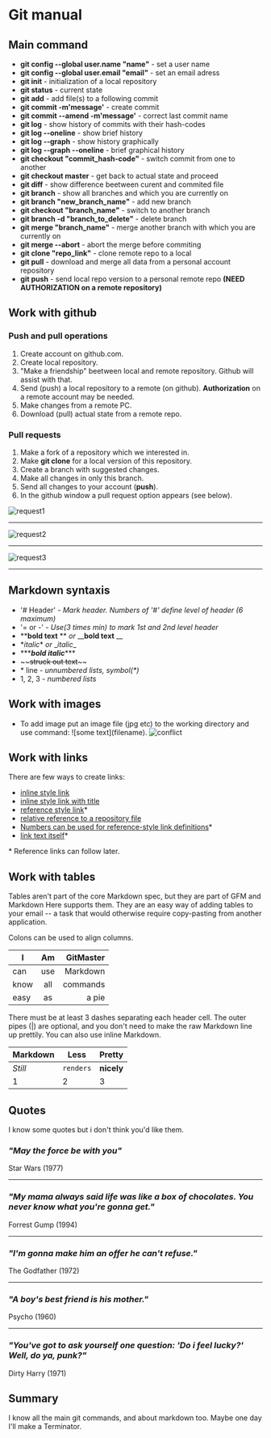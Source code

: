 # Git manual
## Main command

* __git config --global user.name "name"__ - set a user name
* __git config --global user.email "email"__ - set an email adress
* __git init__ - initialization of a local repository
* __git status__ - current state
* __git add__ - add file(s) to a following commit
* __git commit -m'message'__ - create commit
* __git commit --amend -m'message'__ - correct last commit name
* __git log__ - show history of commits with their hash-codes
* __git log --oneline__ - show brief history
* __git log --graph__ - show history graphically
* __git log --graph --oneline__ - brief graphical history
* __git checkout "commit_hash-code"__ - switch commit from one to another
* __git checkout master__ - get back to actual state and proceed
* __git diff__ - show difference beetween curent and commited file
* __git branch__ - show all branches and which you are currently on
* __git branch "new_branch_name"__ - add new branch
* __git checkout "branch_name"__ - switch to another branch
* __git branch -d "branch_to_delete"__ - delete branch
* __git merge "branch_name"__ - merge another branch with which you are currently on
* __git merge --abort__ - abort the merge before commiting
* __git clone "repo_link"__ - clone remote repo to a local
* __git pull__ - download and merge all data from a personal account repository
* __git push__ - send local repo version to a personal remote repo __(NEED AUTHORIZATION on a remote repository)__

## Work with github

### Push and pull operations

1. Create account on github.com.
2. Create local repository.
3. "Make a friendship" beetween local and remote repository. Github will assist with that.
4. Send (push) a local repository to a remote (on github). __Authorization__ on a remote account may be needed.
5. Make changes from a remote PC.
6. Download (pull) actual state from a remote repo.

### Pull requests

1. Make a fork of a repository which we interested in.
2. Make __git clone__ for a local version of this repository.
3. Create a branch with suggested changes.
4. Make all changes in only this branch.
5. Send all changes to your account (__push__).
6. In the github window a pull request option appears (see below).

![request1](request1.bmp)
___
![request2](request2.bmp)
___
![request3](request3.bmp)




---

## Markdown syntaxis


* '# Header' - _Mark header. Numbers of '#' define level of header (6 maximum)_
* '= or -' - _Use(3 times min) to mark 1st and 2nd level header_
* \*\***bold text** \*\* _or_ \_\___bold text__ \_\_
* \**italic*\* _or_ \__italic_\_
* \*\*\****bold italic***\*\*\*
* \~\~~~struck out text~~\~\~
* \* line - _unnumbered lists, symbol(*)_
* 1, 2, 3 - _numbered lists_

## Work with images

* To add image put an image file (jpg etc) to the working directory and use command: \!\[some text\]\(filename\).
![conflict](Conflict.bmp)
## Work with links
There are few ways to create links:

* [inline style link](https://www.wikipedia.org/)
* [inline style link with title](https://www.wikipedia.org/ "Wikipedia's Homepage")
* [reference style link][Arbitrary case-insensitive reference text]*
* [relative reference to a repository file](https://github.com/TheDarkestSouls/PraiseTheSun)
* [Numbers can be used for reference-style link definitions][1]*
* [link text itself]*

\* Reference links can follow later.

[arbitrary case-insensitive reference text]: https://www.mozilla.org
[1]: https://www.nasa.gov/
[link text itself]: https://www.fourseasons.com/

## Work with tables
Tables aren't part of the core Markdown spec, but they are part of GFM and Markdown Here supports them. They are an easy way of adding tables to your email -- a task that would otherwise require copy-pasting from another application.

Colons can be used to align columns.

| I    | Am  | GitMaster  |
| -----|:---:| ----------:|
| can  | use | Markdown   |
| know | all | commands   |
| easy | as  | a pie      |

There must be at least 3 dashes separating each header cell.
The outer pipes (|) are optional, and you don't need to make the 
raw Markdown line up prettily. You can also use inline Markdown.

Markdown | Less | Pretty
--- | --- | ---
*Still* | `renders` | **nicely**
1 | 2 | 3


## Quotes
I know some quotes but i don't think you'd like them.

### _"May the force be with you"_
Star Wars (1977)
___
### _"My mama always said life was like a box of chocolates. You never know what you're gonna get."_
Forrest Gump (1994)
___
### _"I'm gonna make him an offer he can't refuse."_
The Godfather (1972)
___
### _"A boy's best friend is his mother."_
Psycho (1960)
___
### _"You've got to ask yourself one question: 'Do i feel lucky?' Well, do ya, punk?"_
Dirty Harry (1971)

## Summary
I know all the main git commands, and about markdown too.
Maybe one day I'll make a Terminator. 

